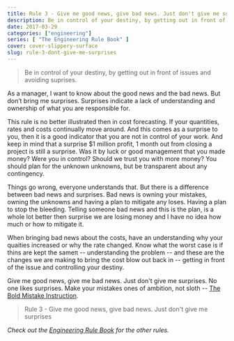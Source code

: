 ```yaml
---
title: Rule 3 - Give me good news, give bad news. Just don't give me surprises.
description: Be in control of your destiny, by getting out in front of issues and avoiding surprises.
date: 2017-03-29
categories: ["engineering"]
series: [ "The Engineering Rule Book" ]
cover: cover-slippery-surface
slug: rule-3-dont-give-me-surprises
---
```


> Be in control of your destiny, by getting out in front of issues and avoiding suprises.

As a manager, I want to know about the good news and the bad news. But don’t bring me surprises. Surprises indicate a lack of understanding and ownership of what you are responsible for.

This rule is no better illustrated then in cost forecasting. If your quantities, rates and costs continually move around. And this comes as a surprise to you, then it is a good indicator that you are not in control of your work. And keep in mind that a surprise $1 million profit, 1 month out from closing a project is still a surprise. Was it by luck or good management that you made money? Were you in control? Should we trust you with more money? You should plan for the unknown unknowns, but be transparent about any contingency.

Things go wrong, everyone understands that. But there is a difference between bad news and surprises. Bad news is owning your mistakes, owning the unknowns and having a plan to mitigate any loses. Having a plan to stop the bleeding. Telling someone bad news and this is the plan, is a whole lot better then surprise we are losing money and I have no idea how much or how to mitigate it.

When bringing bad news about the costs, have an understanding why your quaities increased or why the rate changed. Know what the worst case is if thins are kept the sameπ -- understanding the problem -- and these are the changes we are making to bring the cost blow out back in -- getting in front of the issue and controlling your destiny.

Give me good news, give me bad news. Just don't give me surprises. No one likes surprises. Make your mistakes ones of ambition, not sloth -- [The Bold Mistake Instruction](https://ianteda.com/creativity/the-bold-mistake-instruction.html).

> Rule 3 - Give me good news, give bad news. Just don't give me surprises

_Check out the [Engineering Rule Book](https://ianteda.com/engineering/rule-book.html) for the other rules._